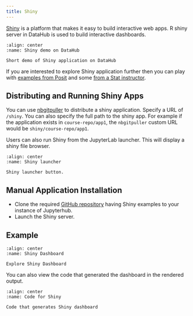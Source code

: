 ```yaml
---
title: Shiny
---
```


[Shiny](https://shiny.posit.co) is a platform that makes it easy to build
interactive web apps. R shiny server in DataHub is used to build interactive
dashboards.

```{figure} ../images/shiny_combined.gif
:align: center
:name: Shiny demo on DataHub

Short demo of Shiny application on DataHub
```

If you are interested to explore Shiny application further then you can play
with [examples from Posit](https://github.com/rstudio/shiny-examples) and some
[from a Stat instructor](https://github.com/gastonstat/shiny-introstats/).


## Distributing and Running Shiny Apps

You can use [nbgitpuller](nbgitpuller.md) to distribute a shiny application. Specify a URL of `/shiny`. You can also specify the full path to the shiny app. For example if the application exists in `course-repo/app1`, the `nbgitpuller` custom URL would be `shiny/course-repo/app1`.

Users can also run Shiny from the JupyterLab launcher. This will display a shiny file browser.

```{figure} ../images/shiny-launcher.png
:align: center
:name: Shiny launcher

Shiny launcher button.
```

## Manual Application Installation

- Clone the required [GitHub repository](https://github.com/rstudio/shiny-examples) having Shiny examples to your instance of Jupyterhub.
- Launch the Shiny server.

## Example

```{figure} ../images/shinyDashboard.PNG
:align: center
:name: Shiny Dashboard

Explore Shiny Dashboard
```

You can also view the code that generated the dashboard in the rendered output. 

```{figure} ../images/shinycode.PNG
:align: center
:name: Code for Shiny

Code that generates Shiny dashboard
```
